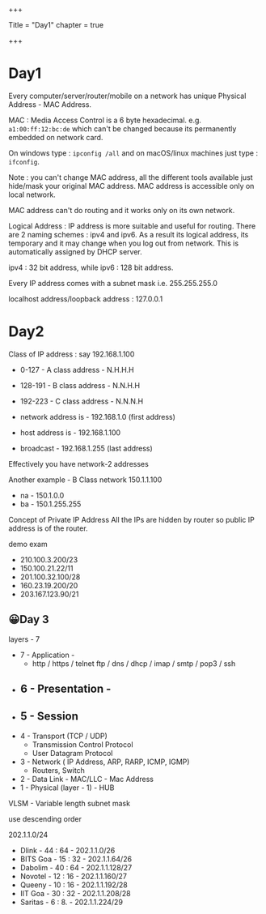 +++

Title = "Day1"
chapter = true

+++

# Day1

Every computer/server/router/mobile on a network has unique Physical Address - MAC Address.

MAC : Media Access Control is a 6 byte hexadecimal. e.g. `a1:00:ff:12:bc:de` which can't be changed because its permanently embedded on network card.

On windows type : `ipconfig /all` and on macOS/linux machines just type : `ifconfig`.

Note : you can't change MAC address, all the different tools available just hide/mask your original MAC address. MAC address is accessible only on local network.

MAC address can't do routing and it works only on its own network.

Logical Address : IP address is more suitable and useful for routing. There are 2 naming schemes : ipv4 and ipv6. As a result its logical address, its temporary and it may change when you log out from network. This is automatically assigned by DHCP server.

ipv4 : 32 bit address, while ipv6 : 128 bit address.

Every IP address comes with a subnet mask i.e. 255.255.255.0 

localhost address/loopback address : 127.0.0.1

# Day2

Class of IP address : say 192.168.1.100

- 0-127     - A class address - N.H.H.H
- 128-191 - B class address - N.N.H.H
- 192-223 - C class address - N.N.N.H

- network address is - 192.168.1.0 (first address)
- host address is - 192.168.1.100
- broadcast - 192.168.1.255 (last address)

Effectively you have network-2 addresses

Another example - B Class network 150.1.1.100

- na - 150.1.0.0
- ba - 150.1.255.255

Concept of Private IP Address
All the IPs are hidden by router so public IP address is of the router.

demo exam

- 210.100.3.200/23
- 150.100.21.22/11
- 201.100.32.100/28
- 160.23.19.200/20
- 203.167.123.90/21

## 😀Day 3

layers - 7

- 7 - Application -
  - http / https / telnet ftp / dns / dhcp / imap / smtp / pop3 / ssh
- 6 - Presentation - 
  - 
- 5 - Session
  - 
- 4 - Transport (TCP / UDP)
  - Transmission Control Protocol
  - User Datagram Protocol
- 3 - Network ( IP Address, ARP, RARP, ICMP, IGMP)
  - Routers, Switch
- 2 - Data Link - MAC/LLC - Mac Address
- 1 - Physical (layer - 1) - HUB



VLSM - Variable length subnet mask

use descending order

202.1.1.0/24

- Dlink - 44 : 64  -       202.1.1.0/26
- BITS Goa - 15 : 32 - 202.1.1.64/26
- Dabolim - 40 : 64 -  202.1.1.128/27
- Novotel - 12 : 16 -   202.1.1.160/27
- Queeny - 10 : 16 -   202.1.1.192/28
- IIT Goa - 30 : 32 -    202.1.1.208/28
- Saritas - 6 : 8.      -    202.1.1.224/29
